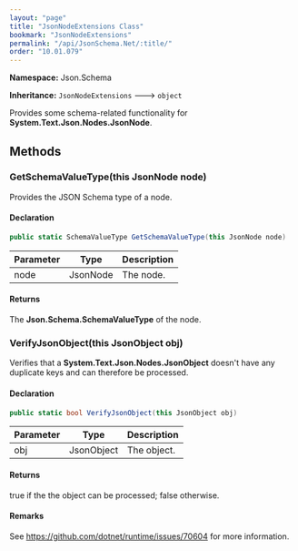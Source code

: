 ```yaml
---
layout: "page"
title: "JsonNodeExtensions Class"
bookmark: "JsonNodeExtensions"
permalink: "/api/JsonSchema.Net/:title/"
order: "10.01.079"
---
```

**Namespace:** Json.Schema

**Inheritance:**
`JsonNodeExtensions`
 🡒 
`object`

Provides some schema-related functionality for **System.Text.Json.Nodes.JsonNode**.

## Methods

### GetSchemaValueType(this JsonNode node)

Provides the JSON Schema type of a node.

#### Declaration

```c#
public static SchemaValueType GetSchemaValueType(this JsonNode node)
```

| Parameter | Type | Description |
|---|---|---|
| node | JsonNode | The node. |


#### Returns

The **Json.Schema.SchemaValueType** of the node.

### VerifyJsonObject(this JsonObject obj)

Verifies that a **System.Text.Json.Nodes.JsonObject** doesn't have any duplicate keys and can
therefore be processed.

#### Declaration

```c#
public static bool VerifyJsonObject(this JsonObject obj)
```

| Parameter | Type | Description |
|---|---|---|
| obj | JsonObject | The object. |


#### Returns

true if the the object can be processed; false otherwise.

#### Remarks

See https://github.com/dotnet/runtime/issues/70604 for more information.

